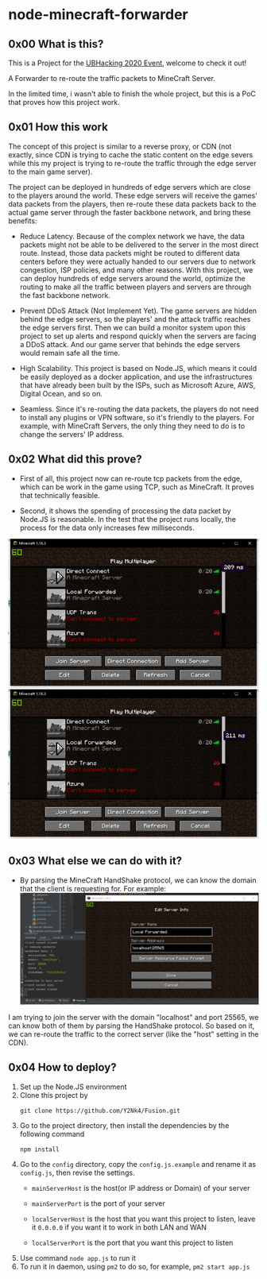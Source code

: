 # node-minecraft-forwarder

## 0x00 What is this?

This is a Project for the [UBHacking 2020 Event](https://www.ubhacking.com/), 
welcome to check it out!

A Forwarder to re-route the traffic packets to MineCraft Server.

In the limited time, i wasn't able to finish the whole project,
but this is a PoC that proves how this project work.

## 0x01 How this work
The concept of this project is similar to a reverse proxy,
or CDN (not exactly, since CDN is trying to cache the static content
on the edge severs while this my project is trying to re-route the 
traffic through the edge server to the main game server).

The project can be deployed in hundreds of edge servers which are
close to the players around the world. These edge servers will
receive the games' data packets from the players, then re-route
these data packets back to the actual game server through the 
faster backbone network, and bring these benefits:

- Reduce Latency. Because of the complex network we have, the 
data packets might not be able to be delivered to the server in 
the most direct route. Instead, those data packets might be routed 
to different data centers before they were actually handed to our 
servers due to network congestion, ISP policies, and many other 
reasons. With this project, we can deploy hundreds of edge servers 
around the world, optimize the routing to make all the traffic between 
players and servers are through the fast backbone network.

- Prevent DDoS Attack (Not Implement Yet). The game servers are 
hidden behind the edge servers, so the players' and the attack 
traffic reaches the edge servers first. Then we can build a monitor 
system upon this project to set up alerts and respond quickly when 
the servers are facing a DDoS attack. And our game server that behinds 
the edge servers would remain safe all the time.

- High Scalability. This project is based on Node.JS, which means 
it could be easily deployed as a docker application, and use the 
infrastructures that have already been built by the ISPs, such as 
Microsoft Azure, AWS, Digital Ocean, and so on.

- Seamless. Since it's re-routing the data packets, the players do not
need to install any plugins or VPN software, so it's friendly to the
players. For example, with MineCraft Servers, the only thing they need 
to do is to change the servers' IP address.

## 0x02 What did this prove?

- First of all, this project now can re-route tcp packets from the 
edge, which can be work in the game using TCP, such as MineCraft. It
proves that technically feasible.

- Second, it shows the spending of processing the data packet by Node.JS 
is reasonable. In the test that the project runs locally, the process 
for the data only increases few milliseconds.

![compare_1](./docs_resources/ping_compare_1.png)
![compare_2](./docs_resources/ping_compare_2.png)


## 0x03 What else we can do with it?

- By parsing the MineCraft HandShake protocol, we can know the domain
that the client is requesting for. For example:
![HandShake Data](./docs_resources/decode_minecraft_handshake_protocol.png)

I am trying to join the server with the domain "localhost" and port 25565,
we can know both of them by parsing the HandShake protocol. So based on it,
we can re-route the traffic to the correct server (like the "host" setting
in the CDN).

## 0x04 How to deploy?

1. Set up the Node.JS environment
2. Clone this project by
    ```shell script
    git clone https://github.com/Y2Nk4/Fusion.git
    ```
3. Go to the project directory, then install the dependencies by the following command
    ```shell script
    npm install
    ```
4. Go to the `config` directory, copy the `config.js.example` and rename it as `config.js`, then revise the settings.
    - `mainServerHost` is the host(or IP address or Domain) of your server
    - `mainServerPort` is the port of your server
    
    - `localServerHost` is the host that you want this project to listen,
    leave it `0.0.0.0` if you want it to work in both LAN and WAN
    - `localServerPort` is the port that you want this project to listen
5. Use command `node app.js` to run it
6. To run it in daemon, using `pm2` to do so, for example, `pm2 start app.js`
